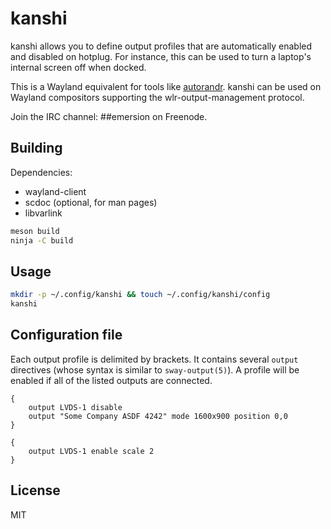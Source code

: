 # kanshi

kanshi allows you to define output profiles that are automatically enabled and
disabled on hotplug. For instance, this can be used to turn a laptop's internal
screen off when docked.

This is a Wayland equivalent for tools like [autorandr]. kanshi can be used on
Wayland compositors supporting the wlr-output-management protocol.

Join the IRC channel: ##emersion on Freenode.

## Building

Dependencies:

* wayland-client
* scdoc (optional, for man pages)
* libvarlink

```sh
meson build
ninja -C build
```

## Usage

```sh
mkdir -p ~/.config/kanshi && touch ~/.config/kanshi/config
kanshi
```

## Configuration file

Each output profile is delimited by brackets. It contains several `output`
directives (whose syntax is similar to `sway-output(5)`). A profile will be
enabled if all of the listed outputs are connected.

```
{
	output LVDS-1 disable
	output "Some Company ASDF 4242" mode 1600x900 position 0,0
}

{
	output LVDS-1 enable scale 2
}
```

## License

MIT

[autorandr]: https://github.com/phillipberndt/autorandr

